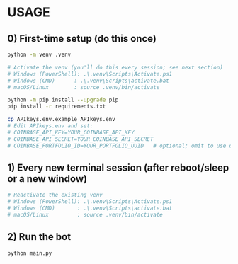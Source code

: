 # USAGE

## 0) First-time setup (do this once)
```bash
python -m venv .venv

# Activate the venv (you'll do this every session; see next section)
# Windows (PowerShell): .\.venv\Scripts\Activate.ps1
# Windows (CMD)      : .\.venv\Scripts\activate.bat
# macOS/Linux        : source .venv/bin/activate

python -m pip install --upgrade pip
pip install -r requirements.txt

cp APIkeys.env.example APIkeys.env
# Edit APIkeys.env and set:
# COINBASE_API_KEY=YOUR_COINBASE_API_KEY
# COINBASE_API_SECRET=YOUR_COINBASE_API_SECRET
# COINBASE_PORTFOLIO_ID=YOUR_PORTFOLIO_UUID   # optional; omit to use default portfolio
```

## 1) Every new terminal session (after reboot/sleep or a new window)
```bash
# Reactivate the existing venv
# Windows (PowerShell): .\.venv\Scripts\Activate.ps1
# Windows (CMD)       : .\.venv\Scripts\activate.bat
# macOS/Linux         : source .venv/bin/activate
```

## 2) Run the bot
```bash
python main.py

